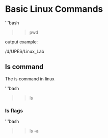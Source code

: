 # Basic Linux Commands

'''bash
>>pwd


output example:


/d/UPES/Linux_Lab

## Is command
The is command in linux 

'''bash
>>Is

### Is flags

'''bash
>> Is -a